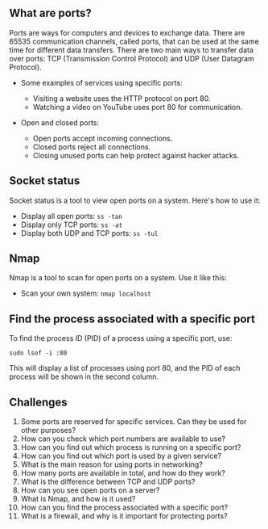 ## What are ports?

Ports are ways for computers and devices to exchange data. There are 65535 communication channels, called ports, that can be used at the same time for different data transfers. There are two main ways to transfer data over ports: TCP (Transmission Control Protocol) and UDP (User Datagram Protocol).

- Some examples of services using specific ports:
  - Visiting a website uses the HTTP protocol on port 80.
  - Watching a video on YouTube uses port 80 for communication.

- Open and closed ports:
  - Open ports accept incoming connections.
  - Closed ports reject all connections.
  - Closing unused ports can help protect against hacker attacks.

## Socket status

Socket status is a tool to view open ports on a system. Here's how to use it:

- Display all open ports: `ss -tan`
- Display only TCP ports: `ss -at`
- Display both UDP and TCP ports: `ss -tul`

## Nmap

Nmap is a tool to scan for open ports on a system. Use it like this:

- Scan your own system: `nmap localhost`

## Find the process associated with a specific port

To find the process ID (PID) of a process using a specific port, use:

```
sudo lsof -i :80
```

This will display a list of processes using port 80, and the PID of each process will be shown in the second column.

## Challenges

1. Some ports are reserved for specific services. Can they be used for other purposes?
2. How can you check which port numbers are available to use?
3. How can you find out which process is running on a specific port?
4. How can you find out which port is used by a given service?
5. What is the main reason for using ports in networking?
6. How many ports are available in total, and how do they work?
7. What is the difference between TCP and UDP ports?
8. How can you see open ports on a server?
9. What is Nmap, and how is it used?
10. How can you find the process associated with a specific port?
11. What is a firewall, and why is it important for protecting ports?

